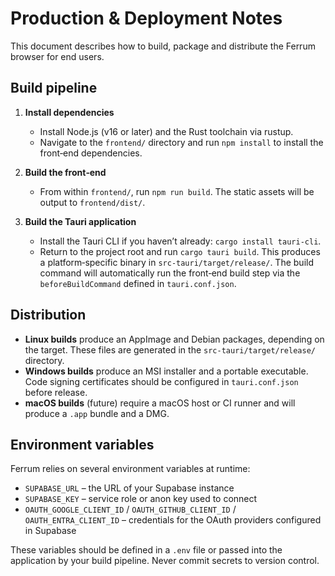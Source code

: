 # Production & Deployment Notes

This document describes how to build, package and distribute the Ferrum browser for end users.

## Build pipeline

1. **Install dependencies**
   - Install Node.js (v16 or later) and the Rust toolchain via rustup.
   - Navigate to the `frontend/` directory and run `npm install` to install the front‑end dependencies.

2. **Build the front‑end**
   - From within `frontend/`, run `npm run build`.  The static assets will be output to `frontend/dist/`.

3. **Build the Tauri application**
   - Install the Tauri CLI if you haven’t already: `cargo install tauri-cli`.
   - Return to the project root and run `cargo tauri build`.  This produces a platform‑specific binary in `src-tauri/target/release/`.  The build command will automatically run the front‑end build step via the `beforeBuildCommand` defined in `tauri.conf.json`.

## Distribution

- **Linux builds** produce an AppImage and Debian packages, depending on the target.  These files are generated in the `src-tauri/target/release/` directory.
- **Windows builds** produce an MSI installer and a portable executable.  Code signing certificates should be configured in `tauri.conf.json` before release.
- **macOS builds** (future) require a macOS host or CI runner and will produce a `.app` bundle and a DMG.

## Environment variables

Ferrum relies on several environment variables at runtime:

- `SUPABASE_URL` – the URL of your Supabase instance
- `SUPABASE_KEY` – service role or anon key used to connect
- `OAUTH_GOOGLE_CLIENT_ID` / `OAUTH_GITHUB_CLIENT_ID` / `OAUTH_ENTRA_CLIENT_ID` – credentials for the OAuth providers configured in Supabase

These variables should be defined in a `.env` file or passed into the application by your build pipeline.  Never commit secrets to version control.
